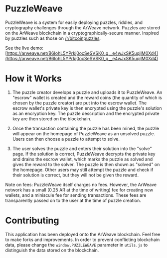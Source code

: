 # PuzzleWeave

PuzzleWeave is a system for easily deploying puzzles, riddles, and cryptography challenges through the ArWeave network. Puzzles are stored on the ArWeave blockchain in a cryptographically-secure manner. Inspired by puzzles such as those on [/r/bitcoinpuzzles](https://reddit.com/r/bitcoinpuzzles/).

See the live demo: [https://arweave.net/B6IohL5YPrkj0ocSeSVSK0_g__e4wJxSK5uqjlM0Xd4](https://arweave.net/B6IohL5YPrkj0ocSeSVSK0_g__e4wJxSK5uqjlM0Xd4) 

# How it Works

1. The puzzle creator develops a puzzle and uploads it to PuzzleWeave. An "escrow" wallet is created and the reward coins (the quantity of which is chosen by the puzzle creator) are put into the escrow wallet. The escrow wallet's private key is then encrypted using the puzzle's solution as an encryption key. The puzzle description and the encrypted private key are then stored on the blockchain.

2. Once the transaction containing the puzzle has been mined, the puzzle will appear on the homepage of PuzzleWeave as an unsolved puzzle. Users can then choose a puzzle to attempt to solve.

3. The user solves the puzzle and enters their solution into the "solve" page. If the solution is correct, PuzzleWeave decrypts the private key and drains the escrow wallet, which marks the puzzle as solved and gives the reward to the solver. The puzzle is then shown as "solved" on the homepage. Other users may still attempt the puzzle and check if their solution is correct, but they will not be given the reward.

Note on fees: PuzzleWeave itself charges no fees. However, the ArWeave network has a small (0.25 AR at the time of writing) fee for creating new wallets, and a miniscule fee for sending transactions. These fees are transparently passed on to the user at the time of puzzle creation.

# Contributing

This application has been deployed onto the ArWeave blockchain. Feel free to make forks and improvements. In order to prevent conflicting blockchain data, please change the `window.PUZZLEWEAVE` parameter in `utils.js` to distinguish the data stored on the blockchain.
